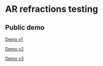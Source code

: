 # AR refractions testing

## Public demo

[Demo v1](https://i.imgur.com/sZ5UCIN.png)

[Demo v2](https://i.imgur.com/VCgxsfz.png)

[Demo v3](https://i.imgur.com/CxoYtEj.png)
